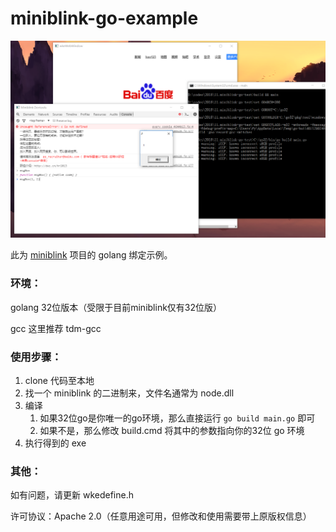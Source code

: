 # miniblink-go-example

![](snapshot.png)

此为 [miniblink](https://github.com/weolar/miniblink49) 项目的 golang 绑定示例。

### 环境：
golang 32位版本（受限于目前miniblink仅有32位版）

gcc 这里推荐 tdm-gcc

### 使用步骤：
1. clone 代码至本地
2. 找一个 miniblink 的二进制来，文件名通常为 node.dll
3. 编译
    1. 如果32位go是你唯一的go环境，那么直接运行 `go build main.go` 即可  
    2. 如果不是，那么修改 build.cmd 将其中的参数指向你的32位 go 环境
4. 执行得到的 exe

### 其他：
如有问题，请更新 wkedefine.h

许可协议：Apache 2.0（任意用途可用，但修改和使用需要带上原版权信息）
